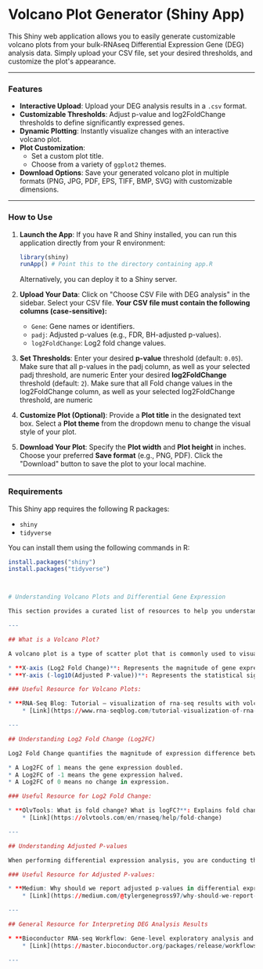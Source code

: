 # Volcano Plot Generator (Shiny App)

This Shiny web application allows you to easily generate customizable volcano plots from your bulk-RNAseq Differential Expression Gene (DEG) analysis data. Simply upload your CSV file, set your desired thresholds, and customize the plot's appearance.

---

### Features

* **Interactive Upload**: Upload your DEG analysis results in a `.csv` format.
* **Customizable Thresholds**: Adjust p-value and log2FoldChange thresholds to define significantly expressed genes.
* **Dynamic Plotting**: Instantly visualize changes with an interactive volcano plot.
* **Plot Customization**:
    * Set a custom plot title.
    * Choose from a variety of `ggplot2` themes.
* **Download Options**: Save your generated volcano plot in multiple formats (PNG, JPG, PDF, EPS, TIFF, BMP, SVG) with customizable dimensions.

---

### How to Use

1.  **Launch the App**:
    If you have R and Shiny installed, you can run this application directly from your R environment:

    ```R
    library(shiny)
    runApp() # Point this to the directory containing app.R
    ```

    Alternatively, you can deploy it to a Shiny server.

2.  **Upload Your Data**:
    Click on "Choose CSV File with DEG analysis" in the sidebar. Select your CSV file. **Your CSV file must contain the following columns (case-sensitive):**
    * `Gene`: Gene names or identifiers.
    * `padj`: Adjusted p-values (e.g., FDR, BH-adjusted p-values).
    * `log2FoldChange`: Log2 fold change values.

3.  **Set Thresholds**:
    Enter your desired **p-value** threshold (default: `0.05`). Make sure that all p-values in the padj column, as well as your selected padj threshold, are numeric
    Enter your desired **log2FoldChange** threshold (default: `2`). Make sure that all Fold change values in the log2FoldChange column, as well as your selected log2FoldChange threshold, are numeric

4.  **Customize Plot (Optional)**:
    Provide a **Plot title** in the designated text box.
    Select a **Plot theme** from the dropdown menu to change the visual style of your plot.

5.  **Download Your Plot**:
    Specify the **Plot width** and **Plot height** in inches.
    Choose your preferred **Save format** (e.g., PNG, PDF).
    Click the "Download" button to save the plot to your local machine.

---

### Requirements

This Shiny app requires the following R packages:

* `shiny`
* `tidyverse`

You can install them using the following commands in R:

```R
install.packages("shiny")
install.packages("tidyverse")



# Understanding Volcano Plots and Differential Gene Expression

This section provides a curated list of resources to help you understand the concepts behind volcano plots and differential gene expression analysis, including adjusted p-values and log2 fold change.

---

## What is a Volcano Plot?

A volcano plot is a type of scatter plot that is commonly used to visualize the results of differential expression analysis, such as from RNA-seq experiments. It helps in quickly identifying genes that are both significantly differentially expressed and have a large magnitude of change.

* **X-axis (Log2 Fold Change)**: Represents the magnitude of gene expression change between two conditions.
* **Y-axis (-log10(Adjusted P-value))**: Represents the statistical significance of the change. The negative logarithm is used so that smaller p-values (more significant) appear higher on the plot.

### Useful Resource for Volcano Plots:

* **RNA-Seq Blog: Tutorial – visualization of rna-seq results with volcano plot**: A straightforward introduction to volcano plots and their interpretation.
    * [Link](https://www.rna-seqblog.com/tutorial-visualization-of-rna-seq-results-with-volcano-plot/)

---

## Understanding Log2 Fold Change (Log2FC)

Log2 Fold Change quantifies the magnitude of expression difference between two conditions. Taking the logarithm (base 2) of the fold change makes the data more symmetrical and easier to interpret, especially for visualization tools like volcano plots.

* A Log2FC of 1 means the gene expression doubled.
* A Log2FC of -1 means the gene expression halved.
* A Log2FC of 0 means no change in expression.

### Useful Resource for Log2 Fold Change:

* **OlvTools: What is fold change? What is logFC?**: Explains fold change and logFC with simple examples.
    * [Link](https://olvtools.com/en/rnaseq/help/fold-change)

---

## Understanding Adjusted P-values

When performing differential expression analysis, you are conducting thousands of statistical tests (one for each gene). This increases the likelihood of false positives by chance (the "multiple testing problem"). Adjusted p-values (often called q-values or False Discovery Rate - FDR) account for this by controlling the expected proportion of false discoveries among the genes identified as significant.

### Useful Resource for Adjusted P-values:

* **Medium: Why should we report adjusted p-values in differential expression analysis?**: A comprehensive explanation of why adjusted p-values are necessary and how they differ from raw p-values.
    * [Link](https://medium.com/@tylergenegross97/why-should-we-report-adjusted-p-values-in-differential-expression-analysis-1390d5d548d9)

---

## General Resource for Interpreting DEG Analysis Results

* **Bioconductor RNA-seq Workflow: Gene-level exploratory analysis and differential expression**: A detailed workflow using popular R/Bioconductor packages for RNA-seq analysis.
    * [Link](https://master.bioconductor.org/packages/release/workflows/vignettes/rnaseqGene/inst/doc/rnaseqGene.html)

---